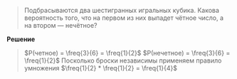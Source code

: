> Подбрасываются два шестигранных игральных кубика. Какова вероятность того, что на первом из них выпадет чётное число, а на втором — нечётное?

**Решение**

>$P(четное) = \freq{3}{6} = \freq{1}{2}$
>$P(нечетное) = \freq{3}{6} = \freq{1}{2}$
>Посколько броски независимы применяем правило умножения $\freq{1}{2} * \freq{1}{2} = \freq{1}{4}$ 
